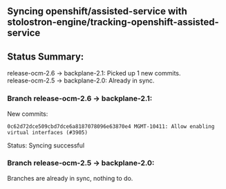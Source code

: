 ## Syncing openshift/assisted-service with stolostron-engine/tracking-openshift-assisted-service

## Status Summary:

release-ocm-2.6 -> backplane-2.1: Picked up 1 new commits.  
release-ocm-2.5 -> backplane-2.0: Already in sync.  

### Branch release-ocm-2.6 -> backplane-2.1:

New commits:

```
0c62d72dce509cbd7dce6a8187078096e63870e4 MGMT-10411: Allow enabling virtual interfaces (#3905)
```

Status: Syncing successful

### Branch release-ocm-2.5 -> backplane-2.0:

Branches are already in sync, nothing to do.
